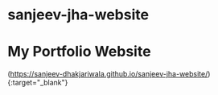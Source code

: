 # sanjeev-jha-website
# My Portfolio Website
(https://sanjeev-dhakjariwala.github.io/sanjeev-jha-website/){:target="_blank"}

